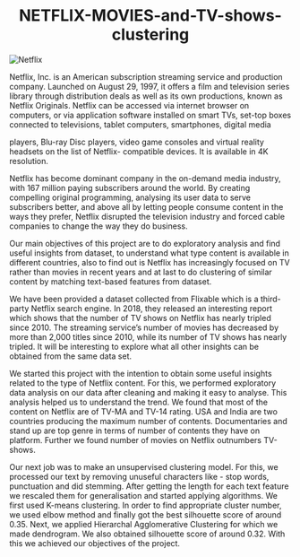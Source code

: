 <h1 align="center">NETFLIX-MOVIES-and-TV-shows-clustering </h1>

![Netflix](https://user-images.githubusercontent.com/84036652/176588641-b757f868-fba7-4d03-aed7-8ddad071841e.jpg)

Netflix, Inc. is an American subscription streaming service and production company. Launched on
August 29, 1997, it offers a film and television series library through distribution deals as well as its
own productions, known as Netflix Originals.
Netflix can be accessed via internet browser on computers, or via application software installed on
smart TVs, set-top boxes connected to televisions, tablet computers, smartphones, digital media

players, Blu-ray Disc players, video game consoles and virtual reality headsets on the list of Netflix-
compatible devices. It is available in 4K resolution.

Netflix has become dominant company in the on-demand media industry, with 167 million paying
subscribers around the world. By creating compelling original programming, analysing its user data to
serve subscribers better, and above all by letting people consume content in the ways they prefer,
Netflix disrupted the television industry and forced cable companies to change the way they do
business.

Our main objectives of this project are to do exploratory analysis and find useful insights from dataset,
to understand what type content is available in different countries, also to find out is Netflix has
increasingly focused on TV rather than movies in recent years and at last to do clustering of similar
content by matching text-based features from dataset.

We have been provided a dataset collected from Flixable which is a third-party Netflix search engine.
In 2018, they released an interesting report which shows that the number of TV shows on Netflix has
nearly tripled since 2010. The streaming service’s number of movies has decreased by more than 2,000
titles since 2010, while its number of TV shows has nearly tripled. It will be interesting to explore what
all other insights can be obtained from the same data set.

We started this project with the intention to obtain some useful insights related to the type of Netflix
content. For this, we performed exploratory data analysis on our data after cleaning and making it
easy to analyse. This analysis helped us to understand the trend. We found that most of the content
on Netflix are of TV-MA and TV-14 rating. USA and India are two countries producing the maximum
number of contents. Documentaries and stand up are top genre in terms of number of contents they
have on platform. Further we found number of movies on Netflix outnumbers TV-shows.

Our next job was to make an unsupervised clustering model. For this, we processed our text by
removing unuseful characters like - stop words, punctuation and did stemming. After getting the
length for each text feature we rescaled them for generalisation and started applying algorithms. We
first used K-means clustering. In order to find appropriate cluster number, we used elbow method and
finally got the best silhouette score of around 0.35. Next, we applied Hierarchal Agglomerative
Clustering for which we made dendrogram. We also obtained silhouette score of around 0.32. With
this we achieved our objectives of the project.

